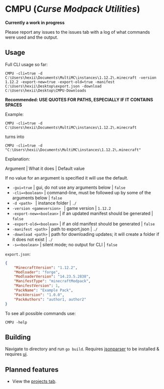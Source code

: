 # CMPU (_Curse Modpack Utilities_)

**Currently a work in progress**

Please report any issues to the issues tab with a log of what commands were used and the output. 

## Usage
Full CLI usage so far:

`
CMPU -cli=true -d C:\Users\hexii\Documents\MultiMC\instances\1.12.2\.minecraft -version 1.12.2 -export-new=true -export-old=true -manifest C:\Users\hexii\Desktop\export.json -download C:\Users\hexii\Desktop\CMPU-Downloads
`

**Recommended: USE QUOTES FOR PATHS, ESPECIALLY IF IT CONTAINS SPACES**

Example: 

`CMPU -cli=true -d C:\Users\hexii\Documents\MultiMC\instances\1.12.2\.minecraft`

turns into

`CMPU -cli=true -d "C:\Users\hexii\Documents\MultiMC\instances\1.12.2\.minecraft"`

Explanation:

Argument | What it does | Default value

If no value for an argument is specified it will use the default.

- `-gui=true` | gui, do not use any arguments below | `false`
- `-cli=<boolean>` | command-line, must be followed up by some of the arguments below | `false`
- `-d <path> ` | instance folder | `./`
- `-version <gameversion> ` | game version | `1.12.2`
- `-export-new=<boolean>` | if an updated manifest should be generated | `false`
- `-export-old=<boolean>` | if an old manifest should be generated | `false`
- `-manifest <path>` | path to export.json | `./`
- `-download <path>` | path for downloading updates; it will create a folder if it does not exist | `./`
- `-s=<boolean>` | silent mode; no output for CLI | `false`

`export.json`:

``` json
{
    "MinecraftVersion": "1.12.2",
    "Modloader": "forge",
    "ModloaderVersion": "14.23.5.2838",
    "ManifestType": "minecraftModpack",
    "ManifestVersion": 1,
    "PackName": "Example Pack",
    "PackVersion": "1.0.0",
    "PackAuthors": "author1, author2"
}
```

To see all possible commands use:

`
CMPU -help
`

## Building
Navigate to directory and run `go build`. Requires [jsonparser](https://github.com/buger/jsonparser) to be installed & requires [ui](https://github.com/andlabs/ui).

## Planned features
- View the [projects tab](https://github.com/Hextical/CMPU/projects).
